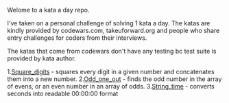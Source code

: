 Welome to a kata a day repo.

I've taken on a personal challenge of solving 1 kata a day.
The katas are kindly provided by codewars.com, takeuforward.org 
and people who share entry challenges for coders from their interviews.

The katas that come from codewars don't have any testing bc test suite is provided by kata author.

1.[Square_digits](src/square_digits.py) - squares every digit in a given number and concatenates them into a new number.
2.[Odd_one_out](src/odd_one_out.py) - finds the odd number in the array of evens, or an even number in an array of odds. 
3.[String_time](src/string_time.py) - converts seconds into readable 00:00:00 format